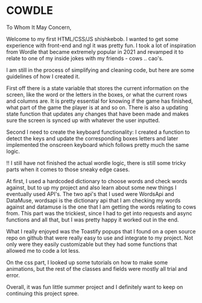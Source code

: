 # COWDLE

To Whom It May Concern,

Welcome to my first HTML/CSS/JS shishkebob. I wanted to get some experience with front-end and ngl it was pretty fun. I took a lot of inspiration from Wordle that 
became extremely popular in 2021 and revamped it to relate to one of my inside jokes with my friends - cows .. cao's. 

I am still in the process of simplifying and cleaning code, but here are some guidelines of how I created it.

First off there is a state variable that stores the current information on the screen, like the word or the letters in the boxes, or what the current rows and columns are.
It is pretty essential for knowing if the game has finished, what part of the game the player is at and so on. There is also a updating state function that updates any
changes that have been made and makes sure the screen is synced up with whatever the user inputted.

Second I need to create the keyboard functionality:
I created a function to detect the keys and update the corresponding boxes letters and later implemented the onscreen keyboard which follows pretty much the same logic.

!! I still have not finished the actual wordle logic, there is still some tricky parts when it comes to those sneaky edge cases.

At first, I used a hardcoded dictionary to choose words and check words against, but to up my project and also learn about some new things I eventually used API's.
  The two api's that I used were WordsApi and DataMuse, wordsapi is the dictionary api that I am checking my words against and datamuse is the one that I am getting the
  words relating to cows from. This part was the trickiest, since I had to get into requests and async functions and all that, but I was pretty happy it worked out in the end.
  

What I really enjoyed was the Toastify popups that I found on a open source repo on github that were really easy to use and integrate to my project. 
  Not only were they easily customizable but they had some functions that allowed me to code a lot less.
  
On the css part, I looked up some tutorials on how to make some animations, but the rest of the classes and fields were mostly all trial and error. 

Overall, it was fun little summer project and I definitely want to keep on continuing this project spree. 



